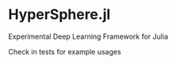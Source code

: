 # HyperSphere.jl

Experimental Deep Learning Framework for Julia

Check in tests for example usages
